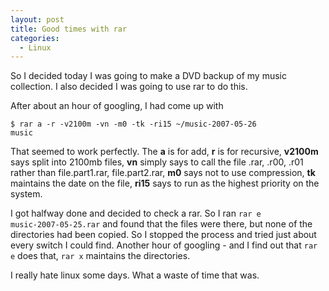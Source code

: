 ```yaml
---
layout: post
title: Good times with rar
categories:
  - Linux
---
```

So I decided today I was going to make a DVD backup of my music collection.  I also decided I was going to use rar to do this.

After about an hour of googling, I had come up with

<code>$ rar a -r -v2100m -vn -m0 -tk -ri15 ~/music-2007-05-26 music</code>

That seemed to work perfectly.  The <strong>a</strong> is for add, <strong>r</strong> is for recursive, <strong>v2100m</strong> says split into 2100mb files, <strong>vn</strong> simply says to call the file .rar, .r00, .r01 rather than file.part1.rar, file.part2.rar, <strong>m0</strong> says not to use compression, <strong>tk</strong> maintains the date on the file, <strong>ri15</strong> says to run as the highest priority on the system.

I got  halfway done and decided to check a rar.  So I ran <code>rar e music-2007-05-25.rar</code> and found that the files were there, but none of the directories had been copied.  So I stopped the process and tried just about every switch I could find.  Another hour of googling - and I find out that <code>rar e</code> does that, <code>rar x</code> maintains the directories.

I really hate linux some days.  What a waste of time that was.
